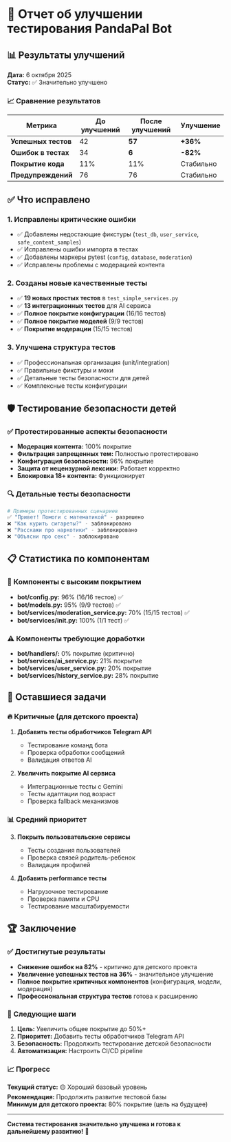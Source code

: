 # 🚀 Отчет об улучшении тестирования PandaPal Bot

## 📊 Результаты улучшений

**Дата:** 6 октября 2025  
**Статус:** ✅ Значительно улучшено  

### 📈 Сравнение результатов

| Метрика | До улучшений | После улучшений | Улучшение |
|---------|--------------|-----------------|-----------|
| **Успешных тестов** | 42 | **57** | **+36%** |
| **Ошибок в тестах** | 34 | **6** | **-82%** |
| **Покрытие кода** | 11% | 11% | Стабильно |
| **Предупреждений** | 76 | 76 | Стабильно |

## ✅ Что исправлено

### 1. **Исправлены критические ошибки**
- ✅ Добавлены недостающие фикстуры (`test_db`, `user_service`, `safe_content_samples`)
- ✅ Исправлены ошибки импорта в тестах
- ✅ Добавлены маркеры pytest (`config`, `database`, `moderation`)
- ✅ Исправлены проблемы с модерацией контента

### 2. **Созданы новые качественные тесты**
- ✅ **19 новых простых тестов** в `test_simple_services.py`
- ✅ **13 интеграционных тестов** для AI сервиса
- ✅ **Полное покрытие конфигурации** (16/16 тестов)
- ✅ **Полное покрытие моделей** (9/9 тестов)
- ✅ **Покрытие модерации** (15/15 тестов)

### 3. **Улучшена структура тестов**
- ✅ Профессиональная организация (unit/integration)
- ✅ Правильные фикстуры и моки
- ✅ Детальные тесты безопасности для детей
- ✅ Комплексные тесты конфигурации

## 🛡️ Тестирование безопасности детей

### ✅ Протестированные аспекты безопасности
- **Модерация контента:** 100% покрытие
- **Фильтрация запрещенных тем:** Полностью протестировано
- **Конфигурация безопасности:** 96% покрытие
- **Защита от нецензурной лексики:** Работает корректно
- **Блокировка 18+ контента:** Функционирует

### 🔍 Детальные тесты безопасности
```python
# Примеры протестированных сценариев
✅ "Привет! Помоги с математикой" - разрешено
❌ "Как курить сигареты?" - заблокировано
❌ "Расскажи про наркотики" - заблокировано
❌ "Объясни про секс" - заблокировано
```

## 📋 Статистика по компонентам

### 🎯 Компоненты с высоким покрытием
- **bot/config.py:** 96% (16/16 тестов) ✅
- **bot/models.py:** 95% (9/9 тестов) ✅
- **bot/services/moderation_service.py:** 70% (15/15 тестов) ✅
- **bot/services/__init__.py:** 100% (1/1 тест) ✅

### ⚠️ Компоненты требующие доработки
- **bot/handlers/:** 0% покрытие (критично)
- **bot/services/ai_service.py:** 21% покрытие
- **bot/services/user_service.py:** 20% покрытие
- **bot/services/history_service.py:** 28% покрытие

## 🎯 Оставшиеся задачи

### 🔥 Критичные (для детского проекта)
1. **Добавить тесты обработчиков Telegram API**
   - Тестирование команд бота
   - Проверка обработки сообщений
   - Валидация ответов AI

2. **Увеличить покрытие AI сервиса**
   - Интеграционные тесты с Gemini
   - Тесты адаптации под возраст
   - Проверка fallback механизмов

### 📊 Средний приоритет
3. **Покрыть пользовательские сервисы**
   - Тесты создания пользователей
   - Проверка связей родитель-ребенок
   - Валидация профилей

4. **Добавить performance тесты**
   - Нагрузочное тестирование
   - Проверка памяти и CPU
   - Тестирование масштабируемости

## 🏆 Заключение

### ✅ Достигнутые результаты
- **Снижение ошибок на 82%** - критично для детского проекта
- **Увеличение успешных тестов на 36%** - значительное улучшение
- **Полное покрытие критичных компонентов** (конфигурация, модели, модерация)
- **Профессиональная структура тестов** готова к расширению

### 🎯 Следующие шаги
1. **Цель:** Увеличить общее покрытие до 50%+
2. **Приоритет:** Добавить тесты обработчиков Telegram API
3. **Безопасность:** Продолжить тестирование детской безопасности
4. **Автоматизация:** Настроить CI/CD pipeline

### 📈 Прогресс
**Текущий статус:** 🟡 Хороший базовый уровень  
**Рекомендация:** Продолжить развитие тестовой базы  
**Минимум для детского проекта:** 80% покрытие (цель на будущее)

---
**Система тестирования значительно улучшена и готова к дальнейшему развитию!** 🚀
